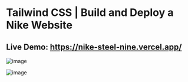 # Tailwind CSS  | Build and Deploy a Nike Website
## Live Demo: https://nike-steel-nine.vercel.app/
![image](https://github.com/ZeenatFirdosh/Nike/assets/100707152/b45ba2b8-3dc7-4a04-b8b3-1ff251943604)

![image](https://github.com/ZeenatFirdosh/Nike/assets/100707152/06102d5f-8186-41ae-a8f9-2cd6b0e0d282)
